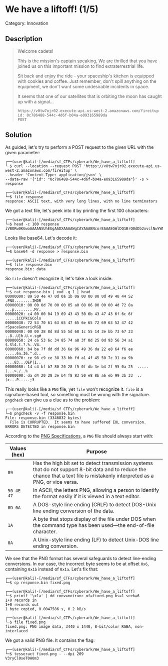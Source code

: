 # We have a liftoff! (1/5)
Category: Innovation

## Description

> Welcome cadets!
> 
> This is the mission's captain speaking, We are thrilled that you have joined us on this important mission to find extraterrestrial life.
> 
> Sit back and enjoy the ride - your spaceship's kitchen is equipped with cookies and coffee. Just remember, don't spill anything on the equipment, we don't want some undesirable incidents in space.
> 
> It seems that one of our satellites that is orbiting the moon has caught up with a signal...
> 
> ```
> https://v0tw7ojr02.execute-api.us-west-2.amazonaws.com/fireitup
> id: 0c786488-544c-4d6f-b04a-e093165989da
> POST
> ```

## Solution


As guided, let's try to perform a POST request to the given URL with the given parameter:

```console
┌──(user@kali)-[/media/sf_CTFs/cyberark/We_have_a_liftoff]
└─$ curl --location --request POST 'https://v0tw7ojr02.execute-api.us-west-2.amazonaws.com/fireitup' \
--header 'Content-Type: application/json' \
--data-raw '{"id": "0c786488-544c-4d6f-b04a-e093165989da"}' -s > response

┌──(user@kali)-[/media/sf_CTFs/cyberark/We_have_a_liftoff]
└─$ file response
response: ASCII text, with very long lines, with no line terminators
```

We got a text file, let's peek into it by printing the first 100 characters:

```console
┌──(user@kali)-[/media/sf_CTFs/cyberark/We_have_a_liftoff]
└─$ head -c 100 response
iVBORw0KGwoAAAANSUhEUgAADXAAAAWgCAYAAABNcorEAAAEGWlDQ1BrQ0dDb2xvclNwYWNlR2VuZXJpY1JHQgAAOI2NVV1oHFUU
```

Looks like base64. Let's decode it:

```console
┌──(user@kali)-[/media/sf_CTFs/cyberark/We_have_a_liftoff]
└─$ base64 -d response > response.bin

┌──(user@kali)-[/media/sf_CTFs/cyberark/We_have_a_liftoff]
└─$ file response.bin
response.bin: data
```

So `file` doesn't recognize it, let's take a look inside:

```console
┌──(user@kali)-[/media/sf_CTFs/cyberark/We_have_a_liftoff]
└─$ cat response.bin | xxd -g 1 | head
00000000: 89 50 4e 47 0d 0a 1b 0a 00 00 00 0d 49 48 44 52  .PNG........IHDR
00000010: 00 00 0d 70 00 00 05 a0 08 06 00 00 00 4d 72 8a  ...p.........Mr.
00000020: c4 00 00 04 19 69 43 43 50 6b 43 47 43 6f 6c 6f  .....iCCPkCGColo
00000030: 72 53 70 61 63 65 47 65 6e 65 72 69 63 52 47 42  rSpaceGenericRGB
00000040: 00 00 38 8d 8d 55 5d 68 1c 55 14 3e bb 73 67 23  ..8..U]h.U.>.sg#
00000050: 24 ce 53 6c 34 85 74 a8 3f 0d 25 0d 93 56 34 a1  $.Sl4.t.?.%..V4.
00000060: b4 ba 7f dd dd 36 6e 96 49 36 da 22 e8 64 f6 ee  .....6n.I6.".d..
00000070: ce 98 c9 ce 38 33 bb fd a1 4f 45 50 7c 31 ea 9b  ....83...OEP|1..
00000080: 14 c4 bf b7 80 20 28 f5 0f db 3e b4 2f 95 0a 25  ..... (...>./..%
00000090: da d4 20 28 3e b4 f8 83 50 e8 8b a6 eb 99 3b 33  .. (>...P.....;3
```

This really looks like a `PNG` file, yet `file` won't recognize it. `file` is a signature-based tool, so something must be wrong with the signature. 
`pngcheck` can give us a clue as to the problem:

```console
┌──(user@kali)-[/media/sf_CTFs/cyberark/We_have_a_liftoff]
└─$ pngcheck -v -f response.bin
File: response.bin (3346832 bytes)
  File is CORRUPTED.  It seems to have suffered EOL conversion.
ERRORS DETECTED in response.bin
```

According to the [PNG Specifications](https://en.wikipedia.org/wiki/Portable_Network_Graphics), a `PNG` file should always start with:


| Values (hex) | Purpose                                                                                                                                                                         |
| ------------ | ------------------------------------------------------------------------------------------------------------------------------------------------------------------------------- |
| `89`         | Has the high bit set to detect transmission systems that do not support 8-bit data and to reduce the chance that a text file is mistakenly interpreted as a PNG, or vice versa. |
| `50 4E 47`   | In ASCII, the letters PNG, allowing a person to identify the format easily if it is viewed in a text editor.                                                                    |
| `0D 0A`      | A DOS-style line ending (CRLF) to detect DOS-Unix line ending conversion of the data.                                                                                           |
| `1A`         | A byte that stops display of the file under DOS when the command type has been used—the end-of-file character.                                                                  |
| `0A`         | A Unix-style line ending (LF) to detect Unix-DOS line ending conversion.                                                                                                        |

We see that the PNG format has several safeguards to detect line-ending conversions. In our case, the incorrect byte seems to be at offset `0x6`, containing `0x1b` instead of `0x1a`. Let's fix that:

```console
┌──(user@kali)-[/media/sf_CTFs/cyberark/We_have_a_liftoff]
└─$ cp response.bin fixed.png

┌──(user@kali)-[/media/sf_CTFs/cyberark/We_have_a_liftoff]
└─$ printf '\x1a' | dd conv=notrunc of=fixed.png bs=1 seek=6
1+0 records in
1+0 records out
1 byte copied, 0.0047586 s, 0.2 kB/s

┌──(user@kali)-[/media/sf_CTFs/cyberark/We_have_a_liftoff]
└─$ file fixed.png
fixed.png: PNG image data, 3440 x 1440, 8-bit/color RGBA, non-interlaced
```

We got a valid PNG file. It contains the flag:

```console
┌──(user@kali)-[/media/sf_CTFs/cyberark/We_have_a_liftoff]
└─$ tesseract fixed.png - --dpi 209
V3ryCl0seT0H0m3
```
